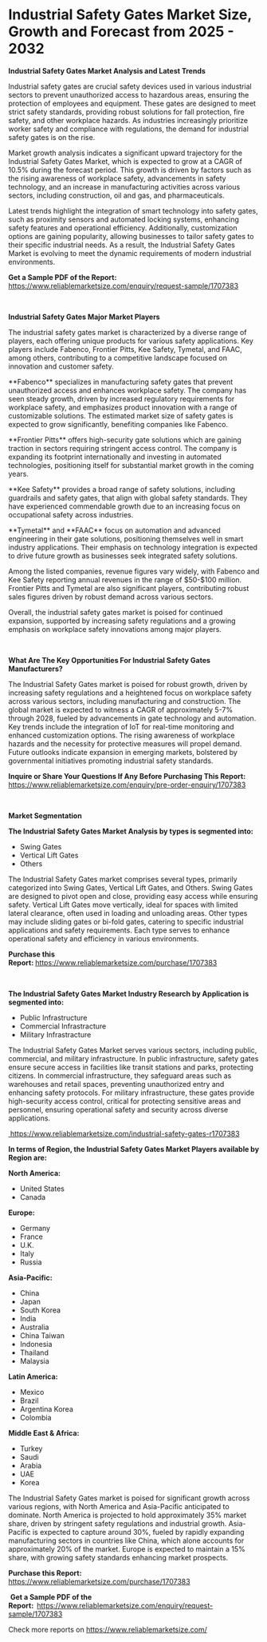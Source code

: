 <p><h1>Industrial Safety Gates Market Size, Growth and Forecast from 2025 - 2032</h1></p><p><strong>Industrial Safety Gates Market Analysis and Latest Trends</strong></p>
<p><p>Industrial safety gates are crucial safety devices used in various industrial sectors to prevent unauthorized access to hazardous areas, ensuring the protection of employees and equipment. These gates are designed to meet strict safety standards, providing robust solutions for fall protection, fire safety, and other workplace hazards. As industries increasingly prioritize worker safety and compliance with regulations, the demand for industrial safety gates is on the rise.</p><p>Market growth analysis indicates a significant upward trajectory for the Industrial Safety Gates Market, which is expected to grow at a CAGR of 10.5% during the forecast period. This growth is driven by factors such as the rising awareness of workplace safety, advancements in safety technology, and an increase in manufacturing activities across various sectors, including construction, oil and gas, and pharmaceuticals.</p><p>Latest trends highlight the integration of smart technology into safety gates, such as proximity sensors and automated locking systems, enhancing safety features and operational efficiency. Additionally, customization options are gaining popularity, allowing businesses to tailor safety gates to their specific industrial needs. As a result, the Industrial Safety Gates Market is evolving to meet the dynamic requirements of modern industrial environments.</p></p>
<p><strong>Get a Sample PDF of the Report:&nbsp;</strong> <a href="https://www.reliablemarketsize.com/enquiry/request-sample/1707383?utm_campaign=3365&utm_medium=2&utm_source=Github&utm_content=ia&utm_term=10042025&utm_id=industrial-safety-gates">https://www.reliablemarketsize.com/enquiry/request-sample/1707383</a></p>
<p>&nbsp;</p>
<p><strong>Industrial Safety Gates Major Market Players</strong></p>
<p><p>The industrial safety gates market is characterized by a diverse range of players, each offering unique products for various safety applications. Key players include Fabenco, Frontier Pitts, Kee Safety, Tymetal, and FAAC, among others, contributing to a competitive landscape focused on innovation and customer safety.</p><p>**Fabenco** specializes in manufacturing safety gates that prevent unauthorized access and enhances workplace safety. The company has seen steady growth, driven by increased regulatory requirements for workplace safety, and emphasizes product innovation with a range of customizable solutions. The estimated market size of safety gates is expected to grow significantly, benefiting companies like Fabenco.</p><p>**Frontier Pitts** offers high-security gate solutions which are gaining traction in sectors requiring stringent access control. The company is expanding its footprint internationally and investing in automated technologies, positioning itself for substantial market growth in the coming years.</p><p>**Kee Safety** provides a broad range of safety solutions, including guardrails and safety gates, that align with global safety standards. They have experienced commendable growth due to an increasing focus on occupational safety across industries.</p><p>**Tymetal** and **FAAC** focus on automation and advanced engineering in their gate solutions, positioning themselves well in smart industry applications. Their emphasis on technology integration is expected to drive future growth as businesses seek integrated safety solutions.</p><p>Among the listed companies, revenue figures vary widely, with Fabenco and Kee Safety reporting annual revenues in the range of $50-$100 million. Frontier Pitts and Tymetal are also significant players, contributing robust sales figures driven by robust demand across various sectors.</p><p>Overall, the industrial safety gates market is poised for continued expansion, supported by increasing safety regulations and a growing emphasis on workplace safety innovations among major players.</p></p>
<p>&nbsp;</p>
<p><strong>What Are The Key Opportunities For Industrial Safety Gates Manufacturers?</strong></p>
<p><p>The Industrial Safety Gates market is poised for robust growth, driven by increasing safety regulations and a heightened focus on workplace safety across various sectors, including manufacturing and construction. The global market is expected to witness a CAGR of approximately 5-7% through 2028, fueled by advancements in gate technology and automation. Key trends include the integration of IoT for real-time monitoring and enhanced customization options. The rising awareness of workplace hazards and the necessity for protective measures will propel demand. Future outlooks indicate expansion in emerging markets, bolstered by governmental initiatives promoting industrial safety standards.</p></p>
<p><strong>Inquire or Share Your Questions If Any Before Purchasing This Report:</strong> <a href="https://www.reliablemarketsize.com/enquiry/pre-order-enquiry/1707383?utm_campaign=3365&utm_medium=2&utm_source=Github&utm_content=ia&utm_term=10042025&utm_id=industrial-safety-gates">https://www.reliablemarketsize.com/enquiry/pre-order-enquiry/1707383</a></p>
<p>&nbsp;</p>
<p><strong>Market Segmentation</strong></p>
<p><strong>The Industrial Safety Gates Market Analysis by types is segmented into:</strong></p>
<p><ul><li>Swing Gates</li><li>Vertical Lift Gates</li><li>Others</li></ul></p>
<p><p>The Industrial Safety Gates market comprises several types, primarily categorized into Swing Gates, Vertical Lift Gates, and Others. Swing Gates are designed to pivot open and close, providing easy access while ensuring safety. Vertical Lift Gates move vertically, ideal for spaces with limited lateral clearance, often used in loading and unloading areas. Other types may include sliding gates or bi-fold gates, catering to specific industrial applications and safety requirements. Each type serves to enhance operational safety and efficiency in various environments.</p></p>
<p><strong>Purchase this Report:&nbsp;</strong><a href="https://www.reliablemarketsize.com/purchase/1707383?utm_campaign=3365&utm_medium=2&utm_source=Github&utm_content=ia&utm_term=10042025&utm_id=industrial-safety-gates">https://www.reliablemarketsize.com/purchase/1707383</a></p>
<p>&nbsp;</p>
<p><strong>The Industrial Safety Gates Market Industry Research by Application is segmented into:</strong></p>
<p><ul><li>Public Infrastructure</li><li>Commercial Infrastracture</li><li>Military Infrastracture</li></ul></p>
<p><p>The Industrial Safety Gates Market serves various sectors, including public, commercial, and military infrastructure. In public infrastructure, safety gates ensure secure access in facilities like transit stations and parks, protecting citizens. In commercial infrastructure, they safeguard areas such as warehouses and retail spaces, preventing unauthorized entry and enhancing safety protocols. For military infrastructure, these gates provide high-security access control, critical for protecting sensitive areas and personnel, ensuring operational safety and security across diverse applications.</p></p>
<p><a href="https://www.reliablemarketsize.com/industrial-safety-gates-r1707383?utm_campaign=3365&utm_medium=2&utm_source=Github&utm_content=ia&utm_term=10042025&utm_id=industrial-safety-gates">&nbsp;https://www.reliablemarketsize.com/industrial-safety-gates-r1707383</a></p>
<p><strong>In terms of Region, the Industrial Safety Gates Market Players available by Region are:</strong></p>
<p>
    <p> <strong> North America: </strong>
        <ul>
            <li>United States</li>
            <li>Canada</li>
        </ul>
        </p> 
    <p> <strong> Europe: </strong>
        <ul>
            <li>Germany</li>
            <li>France</li>
            <li>U.K.</li>
            <li>Italy</li>
            <li>Russia</li>
        </ul>
        </p> 
    <p> <strong> Asia-Pacific: </strong>
        <ul>
            <li>China</li>
            <li>Japan</li>
            <li>South Korea</li>
            <li>India</li>
            <li>Australia</li>
            <li>China Taiwan</li>
            <li>Indonesia</li>
            <li>Thailand</li>
            <li>Malaysia</li>
        </ul>
        </p> 
    <p> <strong> Latin America: </strong>
        <ul>
            <li>Mexico</li>
            <li>Brazil</li>
            <li>Argentina Korea</li>
            <li>Colombia</li>
        </ul>
        </p> 
    <p> <strong> Middle East & Africa: </strong>
        <ul>
            <li>Turkey</li>
            <li>Saudi</li>
            <li>Arabia</li>
            <li>UAE</li>
            <li>Korea</li>
        </ul>
    </p>
    </p>
<p><p>The Industrial Safety Gates market is poised for significant growth across various regions, with North America and Asia-Pacific anticipated to dominate. North America is projected to hold approximately 35% market share, driven by stringent safety regulations and industrial growth. Asia-Pacific is expected to capture around 30%, fueled by rapidly expanding manufacturing sectors in countries like China, which alone accounts for approximately 20% of the market. Europe is expected to maintain a 15% share, with growing safety standards enhancing market prospects.</p></p>
<p><strong>Purchase this Report: </strong><a href="https://www.reliablemarketsize.com/purchase/1707383?utm_campaign=3365&utm_medium=2&utm_source=Github&utm_content=ia&utm_term=10042025&utm_id=industrial-safety-gates">https://www.reliablemarketsize.com/purchase/1707383</a></p>
<p>&nbsp;<strong>Get a Sample PDF of the Report:&nbsp;&nbsp;</strong><a href="https://www.reliablemarketsize.com/enquiry/request-sample/1707383?utm_campaign=3365&utm_medium=2&utm_source=Github&utm_content=ia&utm_term=10042025&utm_id=industrial-safety-gates">https://www.reliablemarketsize.com/enquiry/request-sample/1707383</a></p>
<p><strong></strong></p>
<p>Check more reports on <a href="https://www.reliablemarketsize.com/?utm_campaign=3365&utm_medium=2&utm_source=Github&utm_content=ia&utm_term=10042025&utm_id=industrial-safety-gates">https://www.reliablemarketsize.com/</a></p>